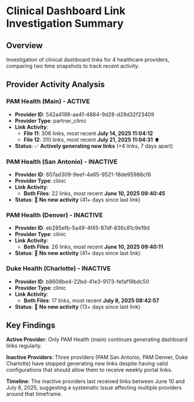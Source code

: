 # Clinical Dashboard Link Investigation Summary

## Overview
Investigation of clinical dashboard links for 4 healthcare providers, comparing two time snapshots to track recent activity.

## Provider Activity Analysis

### PAM Health (Main) - **ACTIVE**
- **Provider ID**: 542a4199-aa41-4884-9d28-d29d32f23409
- **Provider Type**: partner_clinic
- **Link Activity**: 
  - **File 11**: 306 links, most recent **July 14, 2025 11:04:12**
  - **File 12**: 310 links, most recent **July 21, 2025 11:04:31** ⬆️
- **Status**: ✅ **Actively generating new links** (+4 links, 7 days apart)

### PAM Health (San Antonio) - **INACTIVE**
- **Provider ID**: 607ad309-9eef-4a65-9521-18de95986cf6
- **Provider Type**: clinic
- **Link Activity**: 
  - **Both Files**: 22 links, most recent **June 10, 2025 09:40:45**
- **Status**: 🔴 **No new activity** (41+ days since last link)

### PAM Health (Denver) - **INACTIVE**
- **Provider ID**: eb285efb-5a49-4f45-87df-836c81c9e19d
- **Provider Type**: clinic
- **Link Activity**: 
  - **Both Files**: 26 links, most recent **June 10, 2025 09:40:11**
- **Status**: 🔴 **No new activity** (41+ days since last link)

### Duke Health (Charlotte) - **INACTIVE**
- **Provider ID**: b8608be4-22bd-41e3-9173-fefaf19bdc50
- **Provider Type**: clinic
- **Link Activity**: 
  - **Both Files**: 17 links, most recent **July 8, 2025 08:42:57**
- **Status**: 🔴 **No new activity** (13+ days since last link)

## Key Findings

**Active Provider**: Only PAM Health (main) continues generating dashboard links regularly.

**Inactive Providers**: Three providers (PAM San Antonio, PAM Denver, Duke Charlotte) have stopped generating new links despite having valid configurations that should allow them to receive weekly portal links.

**Timeline**: The inactive providers last received links between June 10 and July 8, 2025, suggesting a systematic issue affecting multiple providers around that timeframe.